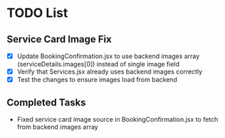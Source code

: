 # TODO List

## Service Card Image Fix
- [x] Update BookingConfirmation.jsx to use backend images array (serviceDetails.images[0]) instead of single image field
- [x] Verify that Services.jsx already uses backend images correctly
- [x] Test the changes to ensure images load from backend

## Completed Tasks
- Fixed service card image source in BookingConfirmation.jsx to fetch from backend images array
